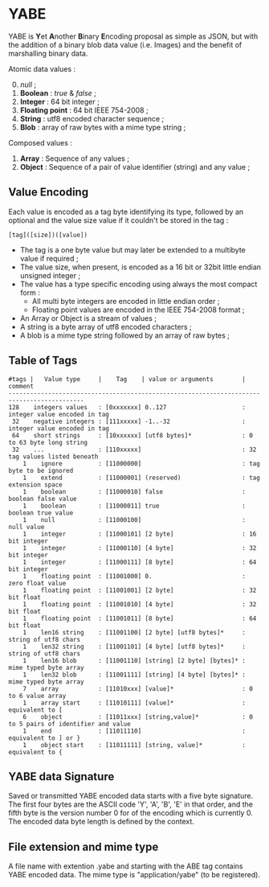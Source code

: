 YABE 
====

YABE is **Y**et **A**nother **B**inary **E**ncoding proposal as simple as JSON, but with the addition of a binary blob data value (i.e. Images) and the benefit of marshalling binary data.

Atomic data values :

0. *null* ;
1. **Boolean** : *true* & *false* ;
2. **Integer** : 64 bit integer ;
3. **Floating point** : 64 bit IEEE 754-2008 ;
4. **String** : utf8 encoded character sequence ;
5. **Blob** : array of raw bytes with a mime type string ;

Composed values :

1. **Array** : Sequence of any values ;
2. **Object** : Sequence of a pair of value identifier (string) and any value ; 

Value Encoding 
--------------

Each value is encoded as a tag byte identifying its type, followed by an optional and the value size value if it couldn't be stored in the tag : 

    [tag]([size])([value]) 

* The tag is a one byte value but may later be extended to a multibyte value if required ;
* The value size, when present, is encoded as a 16 bit or 32bit little endian unsigned integer ;
* The value has a type specific encoding using always the most compact form :
    * All multi byte integers are encoded in little endian order ;
    * Floating point values are encoded in the IEEE 754-2008 format ;
* An Array or Object is a stream of values ; 
* A string is a byte array of utf8 encoded characters ;
* A blob is a mime type string followed by an array of raw bytes ;

Table of Tags
-------------

	#tags |   Value type     |    Tag    | value or arguments        | comment
	-------------------------------------------------------------------------------------------
    128    integers values   : [0xxxxxxx] 0..127                     : integer value encoded in tag
	 32    negative integers : [111xxxxx] -1..-32                    : integer value encoded in tag
     64    short strings     : [10xxxxxx] [utf8 bytes]*              : 0 to 63 byte long string
     32    ...               : [110xxxxx]                            : 32 tag values listed beneath
        1    ignore          : [11000000]                            : tag byte to be ignored
        1    extend          : [11000001] (reserved)                 : tag extension space
        1    boolean         : [11000010] false                      : boolean false value
        1    boolean         : [11000011] true                       : boolean true value
        1    null            : [11000100]                            : null value 
        1    integer         : [11000101] [2 byte]                   : 16 bit integer
        1    integer         : [11000110] [4 byte]                   : 32 bit integer
        1    integer         : [11000111] [8 byte]                   : 64 bit integer
        1    floating point  : [11001000] 0.                         : zero float value
        1    floating point  : [11001001] [2 byte]                   : 32 bit float
        1    floating point  : [11001010] [4 byte]                   : 32 bit float
        1    floating point  : [11001011] [8 byte]                   : 64 bit float
        1    len16 string    : [11001100] [2 byte] [utf8 bytes]*     : string of utf8 chars
        1    len32 string    : [11001101] [4 byte] [utf8 bytes]*     : string of utf8 chars
        1    len16 blob      : [11001110] [string] [2 byte] [bytes]* : mime typed byte array
        1    len32 blob      : [11001111] [string] [4 byte] [bytes]* : mime typed byte array
        7    array           : [11010xxx] [value]*                   : 0 to 6 value array
        1    array start     : [11010111] [value]*                   : equivalent to [
        6    object          : [11011xxx] [string,value]*            : 0 to 5 pairs of identifier and value
        1    end             : [11011110]                            : equivalent to ] or }
        1    object start    : [11011111] [string, value]*           : equivalent to {


YABE data Signature
-------------------

Saved or transmitted YABE encoded data starts with a five byte signature. The first four bytes are the ASCII code 'Y', 'A', 'B', 'E' in that order, and the fifth byte is the version number 0 for of the encoding which is currently 0. The encoded data byte length is defined by the context. 

File extension and mime type
----------------------------

A file name with extention .yabe and starting with the ABE tag contains YABE encoded data. The mime type is "application/yabe" (to be registered).

